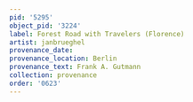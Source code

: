 ```yaml
---
pid: '5295'
object_pid: '3224'
label: Forest Road with Travelers (Florence)
artist: janbrueghel
provenance_date:
provenance_location: Berlin
provenance_text: Frank A. Gutmann
collection: provenance
order: '0623'
---
```

